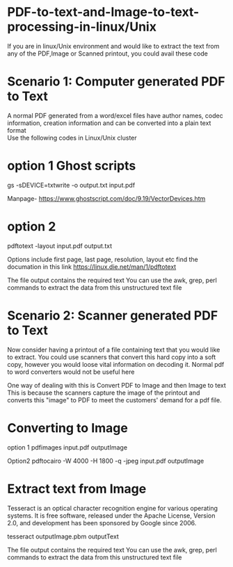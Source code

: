 # PDF-to-text-and-Image-to-text-processing-in-linux/Unix
If you are in linux/Unix environment and would like to extract the text from any of the PDF,Image or Scanned printout, you could avail these code

# Scenario 1: Computer generated PDF to Text
A normal PDF generated from a word/excel files have author names, codec information, creation information and can be converted into a plain text format  
Use the following codes in Linux/Unix cluster
# option 1 Ghost scripts
gs -sDEVICE=txtwrite -o output.txt input.pdf 

Manpage- https://www.ghostscript.com/doc/9.19/VectorDevices.htm

# option 2 
pdftotext -layout input.pdf output.txt

Options include first page, last page, resolution, layout etc
find the documation in this link 
https://linux.die.net/man/1/pdftotext

The file output contains the required text
You can use the awk, grep, perl commands to extract the data from this unstructured text file




# Scenario 2: Scanner generated PDF to Text
Now consider having a printout of a file containing text that you would like to extract.
You could use scanners that convert this hard copy into a soft copy, however you would loose vital information on decoding it. 
Normal pdf to word converters would not be useful here 

One way of dealing with this is 
Convert PDF to Image and then Image to text
This is because the scanners capture the image of the printout and converts this "image" to PDF to meet the customers' demand for a pdf file.

# Converting to Image

option 1 
pdfimages input.pdf outputImage

Option2
pdftocairo -W 4000 -H 1800 -q -jpeg input.pdf outputImage

# Extract text from Image
Tesseract is an optical character recognition engine for various operating systems. It is free software, released under the Apache License, Version 2.0, and development has been sponsored by Google since 2006.


tesseract outputImage.pbm outputText

The file output contains the required text
You can use the awk, grep, perl commands to extract the data from this unstructured text file


